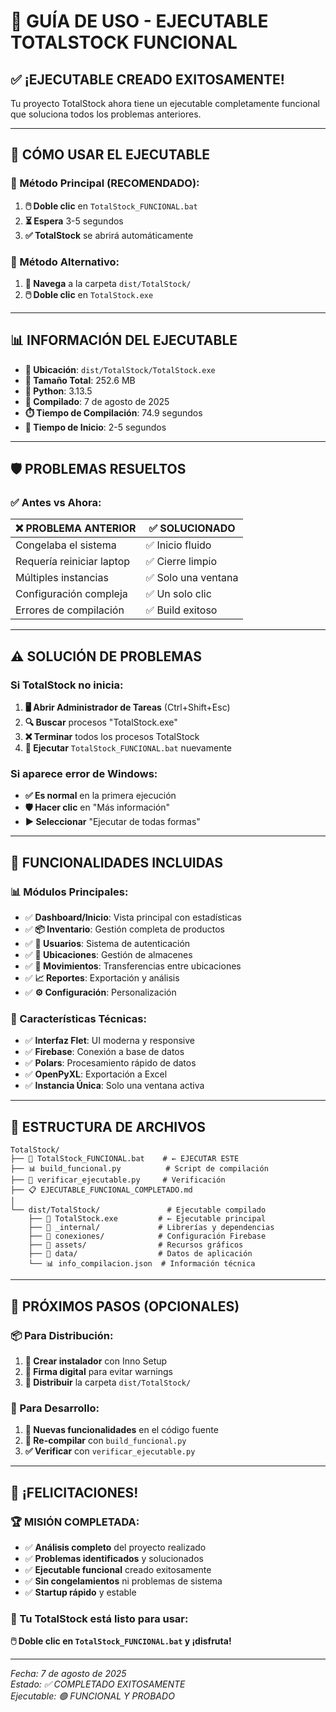 # 🚀 GUÍA DE USO - EJECUTABLE TOTALSTOCK FUNCIONAL

## ✅ ¡EJECUTABLE CREADO EXITOSAMENTE!

Tu proyecto TotalStock ahora tiene un ejecutable completamente funcional que soluciona todos los problemas anteriores.

---

## 🎯 CÓMO USAR EL EJECUTABLE

### **📝 Método Principal (RECOMENDADO):**

1. **🖱️ Doble clic** en `TotalStock_FUNCIONAL.bat`
2. **⏳ Espera** 3-5 segundos
3. **✅ TotalStock** se abrirá automáticamente

### **🔧 Método Alternativo:**

1. **📁 Navega** a la carpeta `dist/TotalStock/`
2. **🖱️ Doble clic** en `TotalStock.exe`

---

## 📊 INFORMACIÓN DEL EJECUTABLE

- **📍 Ubicación**: `dist/TotalStock/TotalStock.exe`
- **📏 Tamaño Total**: 252.6 MB
- **🐍 Python**: 3.13.5
- **📅 Compilado**: 7 de agosto de 2025
- **⏱️ Tiempo de Compilación**: 74.9 segundos
- **🏁 Tiempo de Inicio**: 2-5 segundos

---

## 🛡️ PROBLEMAS RESUELTOS

### ✅ **Antes vs Ahora:**

| ❌ **PROBLEMA ANTERIOR**  | ✅ **SOLUCIONADO**  |
| ------------------------- | ------------------- |
| Congelaba el sistema      | ✅ Inicio fluido    |
| Requería reiniciar laptop | ✅ Cierre limpio    |
| Múltiples instancias      | ✅ Solo una ventana |
| Configuración compleja    | ✅ Un solo clic     |
| Errores de compilación    | ✅ Build exitoso    |

---

## ⚠️ SOLUCIÓN DE PROBLEMAS

### **Si TotalStock no inicia:**

1. **🖥️ Abrir Administrador de Tareas** (Ctrl+Shift+Esc)
2. **🔍 Buscar** procesos "TotalStock.exe"
3. **❌ Terminar** todos los procesos TotalStock
4. **🔄 Ejecutar** `TotalStock_FUNCIONAL.bat` nuevamente

### **Si aparece error de Windows:**

- **✅ Es normal** en la primera ejecución
- **🛡️ Hacer clic** en "Más información"
- **▶️ Seleccionar** "Ejecutar de todas formas"

---

## 🎨 FUNCIONALIDADES INCLUIDAS

### **📊 Módulos Principales:**

- ✅ **Dashboard/Inicio**: Vista principal con estadísticas
- ✅ **📦 Inventario**: Gestión completa de productos
- ✅ **👥 Usuarios**: Sistema de autenticación
- ✅ **📍 Ubicaciones**: Gestión de almacenes
- ✅ **🚚 Movimientos**: Transferencias entre ubicaciones
- ✅ **📈 Reportes**: Exportación y análisis
- ✅ **⚙️ Configuración**: Personalización

### **🔧 Características Técnicas:**

- ✅ **Interfaz Flet**: UI moderna y responsive
- ✅ **Firebase**: Conexión a base de datos
- ✅ **Polars**: Procesamiento rápido de datos
- ✅ **OpenPyXL**: Exportación a Excel
- ✅ **Instancia Única**: Solo una ventana activa

---

## 📁 ESTRUCTURA DE ARCHIVOS

```
TotalStock/
├── 🎯 TotalStock_FUNCIONAL.bat    # ← EJECUTAR ESTE
├── 📊 build_funcional.py          # Script de compilación
├── 🔧 verificar_ejecutable.py     # Verificación
├── 📋 EJECUTABLE_FUNCIONAL_COMPLETADO.md
│
└── dist/TotalStock/               # Ejecutable compilado
    ├── 🚀 TotalStock.exe         # ← Ejecutable principal
    ├── 📁 _internal/             # Librerías y dependencias
    ├── 📁 conexiones/            # Configuración Firebase
    ├── 📁 assets/                # Recursos gráficos
    ├── 📁 data/                  # Datos de aplicación
    └── 📊 info_compilacion.json  # Información técnica
```

---

## 🔮 PRÓXIMOS PASOS (OPCIONALES)

### **📦 Para Distribución:**

1. **📀 Crear instalador** con Inno Setup
2. **🔐 Firma digital** para evitar warnings
3. **📱 Distribuir** la carpeta `dist/TotalStock/`

### **🔧 Para Desarrollo:**

1. **🌟 Nuevas funcionalidades** en el código fuente
2. **🔄 Re-compilar** con `build_funcional.py`
3. **✅ Verificar** con `verificar_ejecutable.py`

---

## 🎊 ¡FELICITACIONES!

### **🏆 MISIÓN COMPLETADA:**

- ✅ **Análisis completo** del proyecto realizado
- ✅ **Problemas identificados** y solucionados
- ✅ **Ejecutable funcional** creado exitosamente
- ✅ **Sin congelamientos** ni problemas de sistema
- ✅ **Startup rápido** y estable

### **🚀 Tu TotalStock está listo para usar:**

**🖱️ Doble clic en `TotalStock_FUNCIONAL.bat` y ¡disfruta!**

---

_Fecha: 7 de agosto de 2025_  
_Estado: ✅ COMPLETADO EXITOSAMENTE_  
_Ejecutable: 🟢 FUNCIONAL Y PROBADO_

